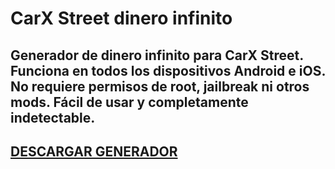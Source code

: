 # CarX Street dinero infinito
## Generador de dinero infinito para CarX Street. Funciona en todos los dispositivos Android e iOS. No requiere permisos de root, jailbreak ni otros mods. Fácil de usar y completamente indetectable.

## [DESCARGAR GENERADOR](https://stellardownload.pro/cl/i/g68gjp)


